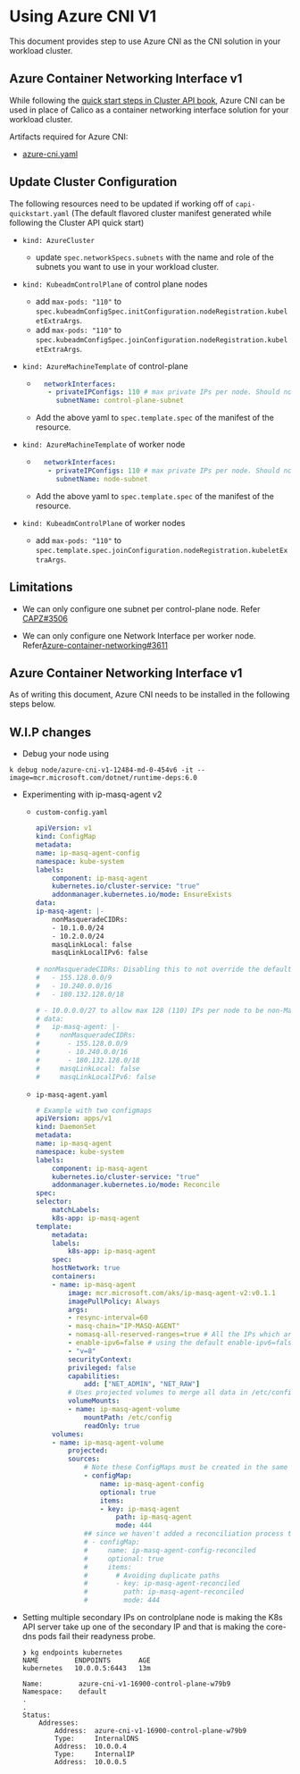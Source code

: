 # Using Azure CNI V1

This document provides step to use Azure CNI as the CNI solution in your workload cluster.

## Azure Container Networking Interface v1

While following the [quick start steps in Cluster API book](https://cluster-api.sigs.k8s.io/user/quick-start.html#quick-start), Azure CNI can be used in place of Calico as a container networking interface solution for your workload cluster.

Artifacts required for Azure CNI:

- [azure-cni.yaml](https://raw.githubusercontent.com/Azure/azure-container-networking/v1.5.3/hack/manifests/cni-installer-v1.yaml)

## Update Cluster Configuration

The following resources need to be updated if working off of `capi-quickstart.yaml` (The default flavored cluster manifest generated while following the Cluster API quick start)

- `kind: AzureCluster`
  - update `spec.networkSpecs.subnets` with the name and role of the subnets you want to use in your workload cluster.
- `kind: KubeadmControlPlane` of control plane nodes
  - add `max-pods: "110"` to `spec.kubeadmConfigSpec.initConfiguration.nodeRegistration.kubeletExtraArgs`.
  - add `max-pods: "110"` to `spec.kubeadmConfigSpec.joinConfiguration.nodeRegistration.kubeletExtraArgs`.
- `kind: AzureMachineTemplate` of control-plane

  - ```yaml
      networkInterfaces:
       - privateIPConfigs: 110 # max private IPs per node. Should not exceed 110.
         subnetName: control-plane-subnet
    ```

  - Add the above yaml to `spec.template.spec` of the manifest of the resource.
- `kind: AzureMachineTemplate` of worker node

  - ```yaml
      networkInterfaces:
       - privateIPConfigs: 110 # max private IPs per node. Should not exceed 110.
         subnetName: node-subnet
    ```

  - Add the above yaml to `spec.template.spec` of the manifest of the resource.
- `kind: KubeadmControlPlane` of worker nodes
  - add `max-pods: "110"` to `spec.template.spec.joinConfiguration.nodeRegistration.kubeletExtraArgs`.

## Limitations

- We can only configure one subnet per control-plane node. Refer [CAPZ#3506](https://github.com/kubernetes-sigs/cluster-api-provider-azure/issues/3506)

- We can only configure one Network Interface per worker node. Refer[Azure-container-networking#3611](https://github.com/Azure/azure-container-networking/issues/1945)

## Azure Container Networking Interface v1

As of writing this document, Azure CNI needs to be installed in the following steps below.

<!-- TODO: Do we specify the number of IPs per nodes depending on the VM size? because Refer https://learn.microsoft.com/en-us/azure/aks/configure-azure-cni#maximum-pods-per-node -->

<!-- TODO: Do we specify the number of IPs per nodes depending on the VM size? As a general guideline, Microsoft recommends the following maximum number of pods per node for VM Standard_D2s_v3 and Standard_B2s using Azure CNI V1 in AKS: -->
<!-- Standard_D2s_v3: up to 30 pods per node -->
<!-- Standard_B2s: up to 10 pods per node -->
<!-- TODO: what is the diff between different Azure CNI offerings -->

## W.I.P changes

- Debug your node using

```shell
k debug node/azure-cni-v1-12484-md-0-454v6 -it --image=mcr.microsoft.com/dotnet/runtime-deps:6.0
```

- Experimenting with ip-masq-agent v2
  - `custom-config.yaml`

    ```yaml
    apiVersion: v1
    kind: ConfigMap
    metadata:
    name: ip-masq-agent-config
    namespace: kube-system
    labels:
        component: ip-masq-agent
        kubernetes.io/cluster-service: "true"
        addonmanager.kubernetes.io/mode: EnsureExists
    data:
    ip-masq-agent: |- 
        nonMasqueradeCIDRs:
        - 10.1.0.0/24
        - 10.2.0.0/24
        masqLinkLocal: false
        masqLinkLocalIPv6: false
        
    # nonMasqueradeCIDRs: Disabling this to not override the default behavior of nomasq-all-reserved-ranges
    #   - 155.128.0.0/9
    #   - 10.240.0.0/16
    #   - 180.132.128.0/18

    # - 10.0.0.0/27 to allow max 128 (110) IPs per node to be non-Masqueraded.
    # data:
    #   ip-masq-agent: |-
    #     nonMasqueradeCIDRs:
    #       - 155.128.0.0/9
    #       - 10.240.0.0/16
    #       - 180.132.128.0/18
    #     masqLinkLocal: false
    #     masqLinkLocalIPv6: false
    ```

  - `ip-masq-agent.yaml`

    ```yaml
    # Example with two configmaps
    apiVersion: apps/v1
    kind: DaemonSet
    metadata:
    name: ip-masq-agent
    namespace: kube-system
    labels:
        component: ip-masq-agent
        kubernetes.io/cluster-service: "true"
        addonmanager.kubernetes.io/mode: Reconcile
    spec:
    selector:
        matchLabels:
        k8s-app: ip-masq-agent
    template:
        metadata:
        labels:
            k8s-app: ip-masq-agent
        spec:
        hostNetwork: true
        containers:
        - name: ip-masq-agent
            image: mcr.microsoft.com/aks/ip-masq-agent-v2:v0.1.1
            imagePullPolicy: Always
            args:
            - resync-interval=60
            - masq-chain="IP-MASQ-AGENT"
            - nomasq-all-reserved-ranges=true # All the IPs which are not marked reserved by the RFCs are masqueraded.
            - enable-ipv6=false # using the default enable-ipv6=false
            - "v=8"
            securityContext:
            privileged: false
            capabilities:
                add: ["NET_ADMIN", "NET_RAW"]
            # Uses projected volumes to merge all data in /etc/config
            volumeMounts:
            - name: ip-masq-agent-volume
                mountPath: /etc/config
                readOnly: true
        volumes:
        - name: ip-masq-agent-volume
            projected:
            sources:
                # Note these ConfigMaps must be created in the same namespace as the daemonset
                - configMap:
                    name: ip-masq-agent-config
                    optional: true
                    items:
                    - key: ip-masq-agent
                        path: ip-masq-agent
                        mode: 444
                ## since we haven't added a reconciliation process to manage the configMap
                # - configMap: 
                #     name: ip-masq-agent-config-reconciled
                #     optional: true
                #     items:
                #       # Avoiding duplicate paths
                #       - key: ip-masq-agent-reconciled
                #         path: ip-masq-agent-reconciled
                #         mode: 444
    ```

- Setting multiple secondary IPs on controlplane node is making the K8s API server take up one of the secondary IP and that is making the core-dns pods fail their readyness probe.

    ```shell
    ❯ kg endpoints kubernetes
    NAME         ENDPOINTS       AGE
    kubernetes   10.0.0.5:6443   13m
    ```

    ```shell
    Name:         azure-cni-v1-16900-control-plane-w79b9
    Namespace:    default
    .
    .
    Status:
        Addresses:
            Address:  azure-cni-v1-16900-control-plane-w79b9
            Type:     InternalDNS
            Address:  10.0.0.4
            Type:     InternalIP
            Address:  10.0.0.5
    ```
    <!-- TODO: check if ip-masq-agent can help if the user wants to set multiple IPs on the controlplane node -->
